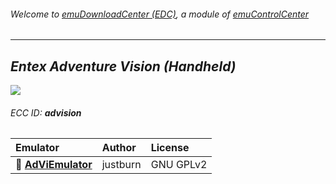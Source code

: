 ###### Welcome to [emuDownloadCenter (EDC)](https://github.com/PhoenixInteractiveNL/emuDownloadCenter/wiki/), a module of [emuControlCenter](https://github.com/PhoenixInteractiveNL/emuControlCenter/wiki/)
***
## _Entex Adventure Vision (Handheld)_
![](https://raw.githubusercontent.com/wiki/PhoenixInteractiveNL/emuDownloadCenter/images_platform/ecc_advision_teaser.png)
###### ECC ID: **advision**

| Emulator   | Author      | License     |
|:-----------|:------------|:------------|
| :file_folder: [**AdViEmulator**](https://github.com/PhoenixInteractiveNL/emuDownloadCenter/wiki/Emulator-adviem#menu) | justburn | GNU GPLv2 |
